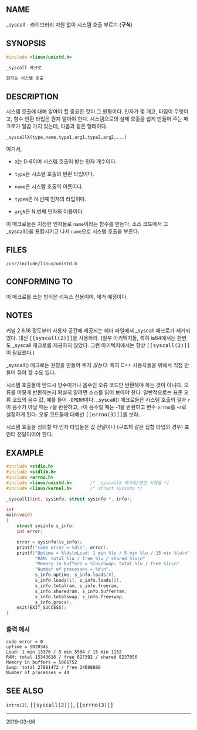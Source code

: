 ## NAME

_syscall - 라이브러리 지원 없이 시스템 호출 부르기 (**구식**)

## SYNOPSIS

```c
#include <linux/unistd.h>

_syscall 매크로

원하는 시스템 호출
```

## DESCRIPTION

시스템 호출에 대해 알아야 할 중요한 것이 그 원형이다. 인자가 몇 개고, 타입이 무엇이고, 함수 반환 타입은 뭔지 알아야 한다. 시스템으로의 실제 호출을 쉽게 만들어 주는 매크로가 일곱 가지 있는데, 다음과 같은 형태이다.

```
_syscallX(type,name,type1,arg1,type2,arg2,...)
```

여기서,

* `X`는 0-6이며 시스템 호출이 받는 인자 개수이다.

* `type`은 시스템 호출의 반환 타입이다.

* `name`은 시스템 호출의 이름이다.

* `typeN`은 N 번째 인자의 타입이다.

* `argN`은 N 번째 인자의 이름이다.

이 매크로들은 지정한 인자들로 `name`이라는 함수를 만든다. 소스 코드에서 그 _syscall()을 포함시키고 나서 `name`으로 시스템 호출을 부른다.

## FILES

`/usr/include/linux/unistd.h`

## CONFORMING TO

이 매크로를 쓰는 방식은 리눅스 전용이며, 제거 예정이다.

## NOTES

커널 2.6.18 정도부터 사용자 공간에 제공되는 헤더 파일에서 _syscall 매크로가 제거되었다. 대신 <tt>[[syscall(2)]]</tt>을 사용하라. (일부 아키텍처들, 특히 ia64에서는 한번도 _syscall 매크로를 제공하지 않았다. 그런 아키텍처에서는 항상 <tt>[[syscall(2)]]</tt>이 필요했다.)

_syscall() 매크로는 원형을 만들어 주지 *않는다*. 특히 C++ 사용자들을 위해서 직접 만들어 줘야 할 수도 있다.

시스템 호출들이 반드시 양수이거나 음수인 오류 코드만 반환해야 하는 것이 아니다. 오류를 어떻게 반환하는지 확실히 알려면 소스를 읽어 보아야 한다. 일반적으로는 표준 오류 코드의 음수 값, 예를 들어 `-EPERM`이다. _syscall() 매크로들은 시스템 호출의 결과 `r`이 음수가 아닐 때는 `r`을 반환하고, `r`이 음수일 때는 -1을 반환하고 변수 `errno`를 -`r`로 설정하게 된다. 오류 코드들에 대해선 <tt>[[errno(3)]]</tt>를 보라.

시스템 호출을 정의할 때 인자 타입들은 값 전달이나 (구조체 같은 집합 타입의 경우) 포인터 전달이어야 한다.

## EXAMPLE

```c
#include <stdio.h>
#include <stdlib.h>
#include <errno.h>
#include <linux/unistd.h>       /* _syscallX 매크로/관련 사항들 */
#include <linux/kernel.h>       /* struct sysinfo */

_syscall1(int, sysinfo, struct sysinfo *, info);

int
main(void)
{
    struct sysinfo s_info;
    int error;

    error = sysinfo(&s_info);
    printf("code error = %d\n", error);
    printf("Uptime = %lds\nLoad: 1 min %lu / 5 min %lu / 15 min %lu\n"
           "RAM: total %lu / free %lu / shared %lu\n"
           "Memory in buffers = %lu\nSwap: total %lu / free %lu\n"
           "Number of processes = %d\n",
           s_info.uptime, s_info.loads[0],
           s_info.loads[1], s_info.loads[2],
           s_info.totalram, s_info.freeram,
           s_info.sharedram, s_info.bufferram,
           s_info.totalswap, s_info.freeswap,
           s_info.procs);
    exit(EXIT_SUCCESS);
}
```

### 출력 예시

```
code error = 0
uptime = 502034s
Load: 1 min 13376 / 5 min 5504 / 15 min 1152
RAM: total 15343616 / free 827392 / shared 8237056
Memory in buffers = 5066752
Swap: total 27881472 / free 24698880
Number of processes = 40
```

## SEE ALSO

`intro(2)`, <tt>[[syscall(2)]]</tt>, <tt>[[errno(3)]]</tt>

----

2019-03-06
